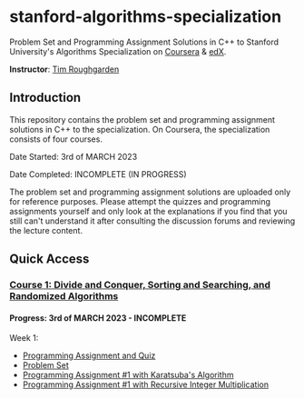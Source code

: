 # stanford-algorithms-specialization
Problem Set and Programming Assignment Solutions in C++ to Stanford University's Algorithms Specialization on [Coursera](https://www.coursera.org/specializations/algorithms) &amp; [edX](https://www.edx.org/course/algorithms-design-and-analysis).

**Instructor**: [Tim Roughgarden](https://www.coursera.org/instructor/~768)

## Introduction
This repository contains the problem set and programming assignment solutions in C++ to the specialization. On Coursera, the specialization consists of four courses.

Date Started: 3rd of MARCH 2023

Date Completed: INCOMPLETE (IN PROGRESS)

The problem set and programming assignment solutions are uploaded only for reference purposes. Please attempt the quizzes and programming assignments yourself and only look at the explanations if you find that you still can't understand it after consulting the discussion forums and reviewing the lecture content.

## Quick Access
### [Course 1: Divide and Conquer, Sorting and Searching, and Randomized Algorithms](https://github.com/mrunalnshah/Algorithm-Specialization-by-Stanford/tree/main/01.%20Divide%20and%20Conquer%2C%20Sorting%20and%20Searching%2C%20and%20Randomized%20Algorithms/Module%201)
#### Progress: 3rd of MARCH 2023 - INCOMPLETE
Week 1:
* [Programming Assignment and Quiz](https://github.com/mrunalnshah/Algorithm-Specialization-by-Stanford/tree/main/01.%20Divide%20and%20Conquer%2C%20Sorting%20and%20Searching%2C%20and%20Randomized%20Algorithms/Module%201/Assignments%20and%20Quiz)
* [Problem Set](https://github.com/mrunalnshah/Algorithm-Specialization-by-Stanford/blob/main/01.%20Divide%20and%20Conquer%2C%20Sorting%20and%20Searching%2C%20and%20Randomized%20Algorithms/Module%201/Assignments%20and%20Quiz/01.%20Problem%20Set%20(%20QUIZ%20).png)
* [Programming Assignment #1 with Karatsuba's Algorithm](https://github.com/mrunalnshah/Algorithm-Specialization-by-Stanford/blob/main/01.%20Divide%20and%20Conquer%2C%20Sorting%20and%20Searching%2C%20and%20Randomized%20Algorithms/Module%201/Assignments%20and%20Quiz/02.Programming%20Assignment%20%231%20(Karatsuba's%20algorithm).cpp)
* [Programming Assignment #1 with Recursive Integer Multiplication](https://github.com/mrunalnshah/Algorithm-Specialization-by-Stanford/blob/main/01.%20Divide%20and%20Conquer%2C%20Sorting%20and%20Searching%2C%20and%20Randomized%20Algorithms/Module%201/Assignments%20and%20Quiz/02.Programming%20Assignment%20%231(Recursive%20Integer%20Multiplication).cpp)

